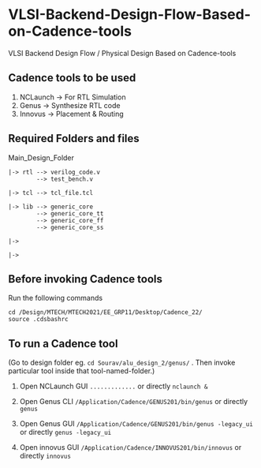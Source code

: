 # VLSI-Backend-Design-Flow-Based-on-Cadence-tools
VLSI Backend Design Flow / Physical Design Based on Cadence-tools

## Cadence tools to be used

1. NCLaunch -> For RTL Simulation
2. Genus	-> Synthesize RTL code
3. Innovus	-> Placement & Routing

## Required Folders and files

Main_Design_Folder

    |-> rtl --> verilog_code.v
            --> test_bench.v
           
    |-> tcl --> tcl_file.tcl
           
    |-> lib --> generic_core
            --> generic_core_tt
            --> generic_core_ff
            --> generic_core_ss
            
    |->
    
    |->

## Before invoking Cadence tools
Run the following commands
```
cd /Design/MTECH/MTECH2021/EE_GRP11/Desktop/Cadence_22/
source .cdsbashrc
```

## To run a Cadence tool
(Go to design folder eg. ```cd Sourav/alu_design_2/genus/``` . Then invoke particular tool inside that tool-named-folder.)

1. Open NCLaunch GUI ```.............``` or directly ```nclaunch &```

2. Open Genus CLI ```/Application/Cadence/GENUS201/bin/genus``` or directly ```genus```

3. Open Genus GUI ```/Application/Cadence/GENUS201/bin/genus -legacy_ui``` or directly ```genus -legacy_ui```

4. Open innovus GUI ```/Application/Cadence/INNOVUS201/bin/innovus``` or directly ```innovus```


